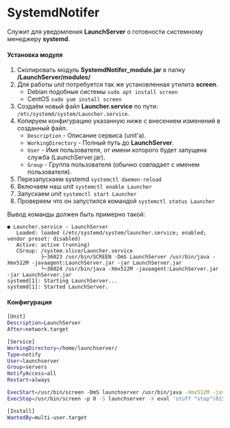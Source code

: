 # SystemdNotifer

Служит для уведомления **LaunchServer** о готовности системному менеджеру **systemd**.

#### Установка модуля

1. Скопировать модуль **SystemdNotifer_module.jar** в папку **/LaunchServer/modules/**
2. Для работы *unit* потребуется так же установленная утилита **screen**.
    - Debian подобные системы `sudo apt install screen`
    - CentOS `sudo yum install screen`
3. Создаём новый файл **Launcher.service** по пути: `/etc/systemd/system/Launcher.service`.
4. Копируем конфигурацию указанную ниже с внесением изменений в созданный файл.
    - `Description` - Описание сервиса (unit'а).
    - `WorkingDirectory` - Полный путь до **LaunchServer**.
    - `User` - Имя пользователя, от имени которого будет запущена служба (LaunchServer.jar).
    - `Group` - Группа пользователя (обычно совпадает с именем пользователя).
5. Перезапускаем systemd `systemctl daemon-reload`
6. Включаем наш *unit* `systemctl enable Launcher`
7. Запускаем *unit* `systemctl start Launcher`
8. Проверяем что он запустился командой `systemctl status Launcher`

Вывод команды должен быть примерно такой:

```
● Launcher.service - LaunchServer
   Loaded: loaded (/etc/systemd/system/launcher.service; enabled; vendor preset: disabled)
   Active: active (running)
   CGroup: /system.slice/Launcher.service
           ├─36023 /usr/bin/SCREEN -DmS LaunchServer /usr/bin/java -Xmx512M -javaagent:LaunchServer.jar -jar LaunchServer.jar
           └─36024 /usr/bin/java -Xmx512M -javaagent:LaunchServer.jar -jar LaunchServer.jar
systemd[1]: Starting LaunchServer...
systemd[1]: Started LaunchServer.
```

#### Конфигурация

```bash
[Unit]
Description=LaunchServer
After=network.target

[Service]
WorkingDirectory=/home/launchserver/
Type=notify
User=launchserver
Group=servers
NotifyAccess=all
Restart=always    

ExecStart=/usr/bin/screen -DmS launchserver /usr/bin/java -Xmx512M -javaagent:LaunchServer.jar -jar LaunchServer.jar
ExecStop=/usr/bin/screen -p 0 -S launchserver -X eval 'stuff "stop"\015'

[Install]
WantedBy=multi-user.target
```
